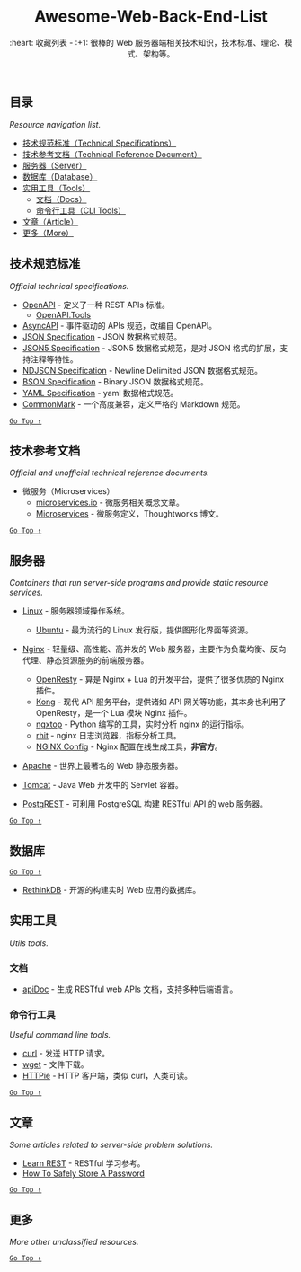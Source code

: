 <div align="center">
  <h1>Awesome-Web-Back-End-List</h1>

  <p>:heart: 收藏列表 - :+1: 很棒的 Web 服务器端相关技术知识，技术标准、理论、模式、架构等。</p>
</div>

<br />

## 目录

*Resource navigation list.*

- [技术规范标准（Technical Specifications）](#技术规范标准)
- [技术参考文档（Technical Reference Document）](#技术参考文档)
- [服务器（Server）](#服务器)
- [数据库（Database）](#数据库)
- [实用工具（Tools）](#实用工具)
  - [文档（Docs）](#文档)
  - [命令行工具（CLI Tools）](#命令行工具)
- [文章（Article）](#文章)
- [更多（More）](#更多)

## 技术规范标准

*Official technical specifications.*

- [OpenAPI](https://www.openapis.org/) - 定义了一种 REST APIs 标准。
  - [OpenAPI.Tools](https://openapi.tools/)
- [AsyncAPI](https://www.asyncapi.com/) - 事件驱动的 APIs 规范，改编自 OpenAPI。
- [JSON Specification](http://www.json.org/) - JSON 数据格式规范。
- [JSON5 Specification](https://spec.json5.org/) - JSON5 数据格式规范，是对 JSON 格式的扩展，支持注释等特性。
- [NDJSON Specification](http://ndjson.org/) - Newline Delimited JSON 数据格式规范。
- [BSON Specification](http://bsonspec.org/) - Binary JSON 数据格式规范。
- [YAML Specification](https://yaml.org/) - yaml 数据格式规范。
- [CommonMark](https://commonmark.org/) - 一个高度兼容，定义严格的 Markdown 规范。

[`Go Top ↑`](#awesome-web-back-end-list)

## 技术参考文档

*Official and unofficial technical reference documents.*

- 微服务（Microservices）
  - [microservices.io](https://microservices.io/) - 微服务相关概念文章。
  - [Microservices](https://martinfowler.com/articles/microservices.html) - 微服务定义，Thoughtworks 博文。

[`Go Top ↑`](#awesome-web-back-end-list)

## 服务器

*Containers that run server-side programs and provide static resource services.*

- [Linux](https://www.linux.org/) - 服务器领域操作系统。
  - [Ubuntu](https://ubuntu.com/) - 最为流行的 Linux 发行版，提供图形化界面等资源。
  
- [Nginx](http://nginx.org/en/) - 轻量级、高性能、高并发的 Web 服务器，主要作为负载均衡、反向代理、静态资源服务的前端服务器。
  - [OpenResty](http://openresty.org/) - 算是 Nginx + Lua 的开发平台，提供了很多优质的 Nginx 插件。
  - [Kong](https://konghq.com/) - 现代 API 服务平台，提供诸如 API 网关等功能，其本身也利用了 OpenResty，是一个 Lua 模块 Nginx 插件。
  - [ngxtop](https://github.com/lebinh/ngxtop) - Python 编写的工具，实时分析 nginx 的运行指标。
  - [rhit](https://github.com/Canop/rhit) - nginx 日志浏览器，指标分析工具。
  - [NGINX Config](https://www.digitalocean.com/community/tools/nginx) - Nginx 配置在线生成工具，**非官方**。

- [Apache](http://httpd.apache.org/) - 世界上最著名的 Web 静态服务器。

- [Tomcat](http://tomcat.apache.org/) - Java Web 开发中的 Servlet 容器。	

- [PostgREST](https://postgrest.org/) - 可利用 PostgreSQL 构建 RESTful API 的 web 服务器。

[`Go Top ↑`](#awesome-web-back-end-list)

## 数据库

[`Go Top ↑`](#awesome-web-back-end-list)

- [RethinkDB](https://rethinkdb.com/) - 开源的构建实时 Web 应用的数据库。

## 实用工具

*Utils tools.*

### 文档

- [apiDoc](https://apidocjs.com/) - 生成 RESTful web APIs 文档，支持多种后端语言。

### 命令行工具

*Useful command line tools.*

- [curl](https://curl.haxx.se/) - 发送 HTTP 请求。
- [wget](https://www.gnu.org/software/wget/) - 文件下载。
- [HTTPie](https://httpie.org/) - HTTP 客户端，类似 curl，人类可读。

[`Go Top ↑`](#awesome-web-back-end-list)

## 文章

*Some articles related to server-side problem solutions.*

- [Learn REST](http://rest.elkstein.org/) - RESTful 学习参考。
- [How To Safely Store A Password](https://codahale.com/how-to-safely-store-a-password/)

[`Go Top ↑`](#awesome-web-back-end-list)

## 更多

*More other unclassified resources.*

[`Go Top ↑`](#awesome-web-back-end-list)
